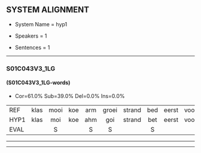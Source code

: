 
## SYSTEM ALIGNMENT

- System Name = hyp1

- Speakers = 1

- Sentences = 1

---

### S01C043V3_1LG

#### (S01C043V3_1LG-words)

- Cor=61.0%	Sub=39.0%	Del=0.0%	Ins=0.0%

|  |  |  |  |  |  |  |  |  |  |  |  |  |  |  |  |  |  |  |  |  |  |  |  |  |  |  |  |  |  |  |  |  |  |  |  |  |  |  |  |  |  |
|:--- |:---:|:---:|:---:|:---:|:---:|:---:|:---:|:---:|:---:|:---:|:---:|:---:|:---:|:---:|:---:|:---:|:---:|:---:|:---:|:---:|:---:|:---:|:---:|:---:|:---:|:---:|:---:|:---:|:---:|:---:|:---:|:---:|:---:|:---:|:---:|:---:|:---:|:---:|:---:|:---:|:---:|
| REF | klas | mooi | koe | arm | groei | strand | bed | eerst | voor | draai | sjaal | herfst | duur | straat | leeuw | clown | hoek | krant | hout | vriend | gauw | chips | * | groen | feest | reis | jas | huis | paard | vijf | muts | nieuw | kind | bang | oog | zacht | schoen | plas | neus | knoop | plank |
| HYP1 | klas | moi | koe | ahm | goi | strand | bet | eerst | voor | draai | shal | herst | tuur | straat | leeuw | klouwn | hook | krant | hout | frint | gauw | chips | groen | groen | feest | reis | jas | rus | vejft | vijf | muts | nieuw | kind | bang | oog | zacht | schoen | plah | uis | knop | plank |
| EVAL |  | S |  | S | S |  | S |  |  |  | S | S | S |  |  | S | S |  |  | S |  |  | S |  |  |  |  | S | S |  |  |  |  |  |  |  |  | S | S | S |  |
---

---
